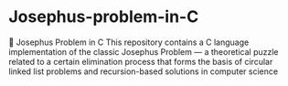 # Josephus-problem-in-C
🔁 Josephus Problem in C This repository contains a C language implementation of the classic Josephus Problem — a theoretical puzzle related to a certain elimination process that forms the basis of circular linked list problems and recursion-based solutions in computer science
